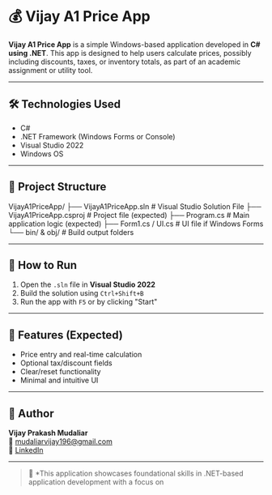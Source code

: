 # 💰 Vijay A1 Price App

**Vijay A1 Price App** is a simple Windows-based application developed in **C# using .NET**. This app is designed to help users calculate prices, possibly including discounts, taxes, or inventory totals, as part of an academic assignment or utility tool.

---

## 🛠️ Technologies Used

- C#
- .NET Framework (Windows Forms or Console)
- Visual Studio 2022
- Windows OS

---

## 📁 Project Structure

VijayA1PriceApp/
├── VijayA1PriceApp.sln # Visual Studio Solution File
├── VijayA1PriceApp.csproj # Project file (expected)
├── Program.cs # Main application logic (expected)
├── Form1.cs / UI.cs # UI file if Windows Forms
└── bin/ & obj/ # Build output folders

---

## 🚀 How to Run

1. Open the `.sln` file in **Visual Studio 2022**
2. Build the solution using `Ctrl+Shift+B`
3. Run the app with `F5` or by clicking "Start"

---

## 📌 Features (Expected)

- Price entry and real-time calculation
- Optional tax/discount fields
- Clear/reset functionality
- Minimal and intuitive UI

---

## 👤 Author

**Vijay Prakash Mudaliar**  
📧 [mudaliarvijay196@gmail.com](mailto:mudaliarvijay196@gmail.com)  
🔗 [LinkedIn](https://www.linkedin.com/in/vijay-mudaliar)

---

> 🧠 *This application showcases foundational skills in .NET-based application development with a focus on
